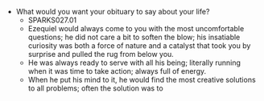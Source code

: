 - What would you want your obituary to say about your life?
	- SPARKS027.01
	- Ezequiel would always come to you with the most uncomfortable questions; he did not care a bit to soften the blow; his insatiable curiosity was both a force of nature and a catalyst that took you by surprise and pulled the rug from below you.
	- He was always ready to serve with all his being; literally running when it was time to take action; always full of energy.
	- When he put his mind to it, he would find the most creative solutions to all problems; often the solution was to